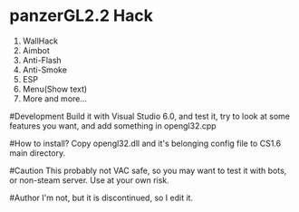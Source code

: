 # panzerGL2.2 Hack
1. WallHack
2. Aimbot
3. Anti-Flash
4. Anti-Smoke
5. ESP
6. Menu(Show text)
7. More and more...

#Development
Build it with Visual Studio 6.0, and test it, try to look at some features you want, and add something in opengl32.cpp

#How to install?
Copy opengl32.dll and it's belonging config file to CS1.6 main directory.

#Caution
This probably not VAC safe, so you may want to test it with bots, or non-steam server.
Use at your own risk.

#Author
I'm not, but it is discontinued, so I edit it.
